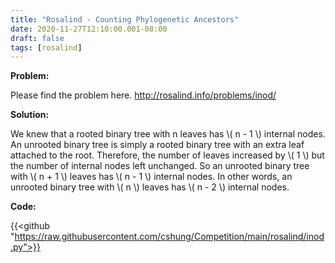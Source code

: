 ```yaml
---
title: "Rosalind - Counting Phylogenetic Ancestors"
date: 2020-11-27T12:10:00.001-08:00
draft: false
tags: [rosalind]
---
```


**Problem:**

Please find the problem here. http://rosalind.info/problems/inod/

**Solution:**

We knew that a rooted binary tree with n leaves has \\( n - 1 \\) internal nodes. An unrooted binary tree is simply a rooted binary tree with an extra leaf attached to the root. Therefore, the number of leaves increased by \\( 1 \\) but the number of internal nodes left unchanged. So an unrooted binary tree with \\( n + 1 \\) leaves has \\( n - 1 \\) internal nodes. In other words, an unrooted binary tree with \\( n \\) leaves has \\( n - 2 \\) internal nodes.

**Code:**

{{<github "https://raw.githubusercontent.com/cshung/Competition/main/rosalind/inod.py">}}

